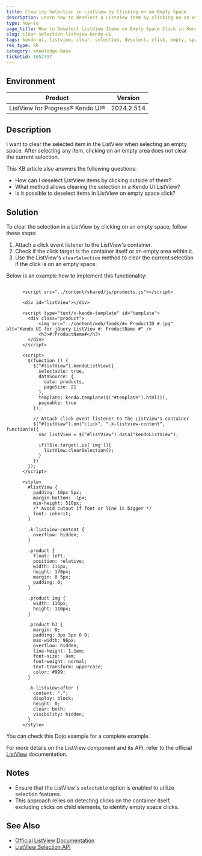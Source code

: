 ```yaml
---
title: Clearing Selection in ListView by Clicking on an Empty Space
description: Learn how to deselect a ListView item by clicking on an empty area within the ListView container.
type: how-to
page_title: How to Deselect ListView Items on Empty Space Click in Kendo UI
slug: clear-selection-listview-kendo-ui
tags: kendo-ui, listview, clear, selection, deselect, click, empty, space
res_type: kb
category: knowledge-base
ticketid: 1652797
---
```


## Environment

| Product | Version |
|---|---|
| ListView for Progress® Kendo UI® | 2024.2.514 |

## Description

I want to clear the selected item in the ListView when selecting an empty space. After selecting any item, clicking on an empty area does not clear the current selection.

This KB article also answers the following questions:
- How can I deselect ListView items by clicking outside of them?
- What method allows clearing the selection in a Kendo UI ListView?
- Is it possible to deselect items in ListView on empty space click?

## Solution

To clear the selection in a ListView by clicking on an empty space, follow these steps:

1. Attach a click event listener to the ListView's container.
2. Check if the click target is the container itself or an empty area within it.
3. Use the ListView's `clearSelection` method to clear the current selection if the click is on an empty space.

Below is an example how to implement this functionality:

```dojo

      <script src="../content/shared/js/products.js"></script>

      <div id="listView"></div>

      <script type="text/x-kendo-template" id="template">
        <div class="product">
            <img src="../content/web/foods/#= ProductID #.jpg" alt="Kendo UI for jQuery ListView #: ProductName #" />
            <h3>#:ProductName#</h3>
        </div>
      </script>

      <script>
        $(function () {
          $("#listView").kendoListView({
            selectable: true,
            dataSource: {
              data: products,
              pageSize: 21
            },
            template: kendo.template($("#template").html()),
            pageable: true
          });

          // Attach click event listener to the ListView's container
          $("#listView").on("click", ".k-listview-content", function(e){          
            var listView = $("#listView").data("kendoListView");

            if(!$(e.target).is('img')){ 
              listView.clearSelection();              
            }
          })
        });
      </script>

      <style>
        #listView {
          padding: 10px 5px;
          margin-bottom: -1px;
          min-height: 510px;
          /* Avoid cutout if font or line is bigger */
          font: inherit;
        }

        .k-listview-content {
          overflow: hidden;
        }

        .product {
          float: left;
          position: relative;
          width: 111px;
          height: 170px;
          margin: 0 5px;
          padding: 0;
        }

        .product img {
          width: 110px;
          height: 110px;
        }

        .product h3 {
          margin: 0;
          padding: 3px 5px 0 0;
          max-width: 96px;
          overflow: hidden;
          line-height: 1.1em;
          font-size: .9em;
          font-weight: normal;
          text-transform: uppercase;
          color: #999;
        }

        .k-listview:after {
          content: ".";
          display: block;
          height: 0;
          clear: both;
          visibility: hidden;
        }
      </style>
```

You can check this Dojo example for a complete example.

For more details on the ListView component and its API, refer to the official [ListView](https://docs.telerik.com/kendo-ui/api/javascript/ui/listview) documentation.

## Notes

- Ensure that the ListView's `selectable` option is enabled to utilize selection features.
- This approach relies on detecting clicks on the container itself, excluding clicks on child elements, to identify empty space clicks.

## See Also

- [Official ListView Documentation](https://docs.telerik.com/kendo-ui/api/javascript/ui/listview)
- [ListView Selection API](https://docs.telerik.com/kendo-ui/api/javascript/ui/listview/methods/clearselection)
